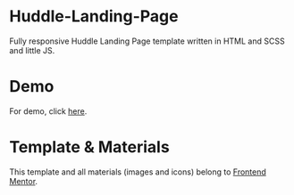 # Huddle-Landing-Page
Fully responsive Huddle Landing Page template written in HTML and SCSS and little JS.
# Demo
For demo, click [here](https://huddle-landing-page-iota-blue.vercel.app/).
# Template & Materials
This template and all materials (images and icons) belong to [Frontend Mentor](https://www.frontendmentor.io/challenges/huddle-landing-page-with-curved-sections-5ca5ecd01e82137ec91a50f2).
